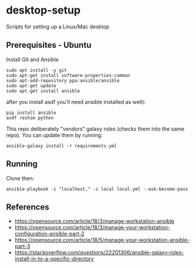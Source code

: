 # desktop-setup
Scripts for setting up a Linux/Mac desktop

## Prerequisites - Ubuntu

Install Git and Ansible

```
sudo apt install -y git
sudo apt-get install software-properties-common
sudo apt-add-repository ppa:ansible/ansible
sudo apt-get update
sudo apt-get install ansible
```

after you install asdf you'll need ansible installed as well):

```
pip install ansible
asdf reshim python
```

This repo deliberately "vendors" galaxy roles (checks them into the same repo). You can update them by running:

```
ansible-galaxy install -r requirements.yml
```

## Running

Clone then:

```
ansible-playbook -i "localhost," -c local local.yml --ask-become-pass
```

## References

-   https://opensource.com/article/18/3/manage-workstation-ansible
-   https://opensource.com/article/18/3/manage-your-workstation-configuration-ansible-part-2
-   https://opensource.com/article/18/5/manage-your-workstation-ansible-part-3
-   https://stackoverflow.com/questions/22201306/ansible-galaxy-roles-install-in-to-a-specific-directory